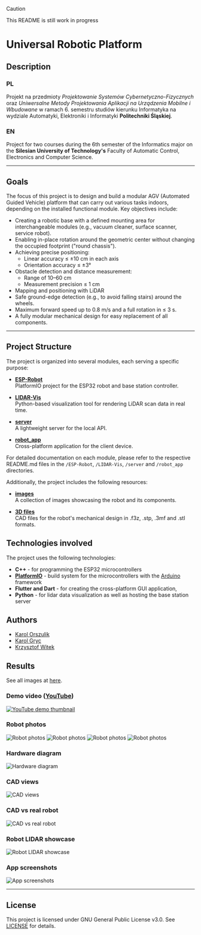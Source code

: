 > [!CAUTION]
> This README is still work in progress

# Universal Robotic Platform

## Description

###  PL
Projekt na przedmioty *Projektowanie Systemów Cybernetyczno-Fizycznych* oraz *Uniwersalne Metody Projektowania Aplikacji na Urządzenia Mobilne i Wbudowane* w ramach 6. semestru studiów kierunku Informatyka na wydziale Automatyki, Elektroniki i Informatyki **Politechniki Śląskiej**.

### EN
Project for two courses during the 6th semester of the Informatics major on the **Silesian University of Technology's** Faculty of Automatic Control, Electronics and Computer Science.

---

## Goals

The focus of this project is to design and build a modular AGV (Automated Guided Vehicle) platform that can carry out various tasks indoors, depending on the installed functional module. Key objectives include:

- Creating a robotic base with a defined mounting area for interchangeable modules (e.g., vacuum cleaner, surface scanner, service robot).
- Enabling in-place rotation around the geometric center without changing the occupied footprint ("round chassis").
- Achieving precise positioning:
  - Linear accuracy ≤ ±10 cm in each axis
  - Orientation accuracy ≤ ±3°
- Obstacle detection and distance measurement:
  - Range of 10–60 cm
  - Measurement precision ≤ 1 cm
- Mapping and positioning with LiDAR
- Safe ground-edge detection (e.g., to avoid falling stairs) around the wheels. 
- Maximum forward speed up to 0.8 m/s and a full rotation in ≤ 3 s.
- A fully modular mechanical design for easy replacement of all components.

---

## Project Structure

The project is organized into several modules, each serving a specific purpose:

- [**ESP-Robot**](ESP-Robot/README.md)  
  PlatformIO project for the ESP32 robot and base station controller.

- [**LIDAR-Vis**](LIDAR-Vis/README.md)  
  Python-based visualization tool for rendering LiDAR scan data in real time.

- [**server**](server/README.md)  
  A lightweight server for the local API.

- [**robot_app**](robot_app/README.md)  
  Cross-platform application for the client device.

For detailed documentation on each module, please refer to the respective README.md files in the `/ESP-Robot`, `/LIDAR-Vis`, `/server` and `/robot_app` directories.

Additionally, the project includes the following resources:
- [**images**](images/README.md)  
  A collection of images showcasing the robot and its components.

- [**3D files**](3D_files/)  
  CAD files for the robot's mechanical design in .f3z, .stp, .3mf and .stl formats.

## Technologies involved

The project uses the following technologies:

- **C++** - for programming the ESP32 microcontrollers
- [**PlatformIO**](https://github.com/platformio) - build system for the microcontrollers with the [Arduino](https://github.com/arduino) framework
- **Flutter and Dart** - for creating the cross-platform GUI application,
- **Python** - for lidar data visualization as well as hosting the base station server


## Authors

- [Karol Orszulik](https://github.com/KarolOrszulik)
- [Karol Gryc](https://github.com/KarolGryc)
- [Krzysztof Witek](https://github.com/krzsztfwtk)


## Results



See all images at [here](images/README.md).

### Demo video ([YouTube](https://www.youtube.com/watch?v=2aZc5tCkZr4))

[![YouTube demo thumbnail](https://img.youtube.com/vi/2aZc5tCkZr4/maxresdefault.jpg)](https://www.youtube.com/watch?v=2aZc5tCkZr4)

### Robot photos

![Robot photos](images/robot_front.png)
![Robot photos](images/robot_front_left.png)
![Robot photos](images/robot_front_right.png)
![Robot photos](images/robot_rear_right.png)

### Hardware diagram

![Hardware diagram](images/hardware_diagram.png)

### CAD views

![CAD views](images/cad_views.png)

### CAD vs real robot

![CAD vs real robot](images/cad_vs_real.png)

### Robot LIDAR showcase

![Robot LIDAR showcase](images/robot_lidar.png)

### App screenshots

![App screenshots](images/app_combined.png)


---

## License

This project is licensed under GNU General Public License v3.0. See [LICENSE](LICENSE) for details.
